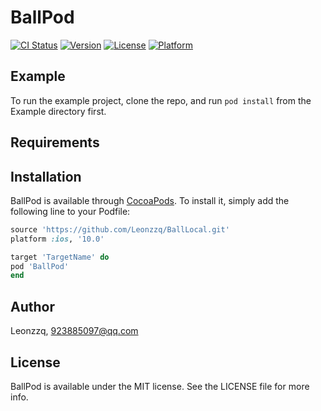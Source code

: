# BallPod

[![CI Status](https://img.shields.io/travis/Leonzzq/BallPod.svg?style=flat)](https://travis-ci.org/Leonzzq/BallPod)
[![Version](https://img.shields.io/cocoapods/v/BallPod.svg?style=flat)](https://cocoapods.org/pods/BallPod)
[![License](https://img.shields.io/cocoapods/l/BallPod.svg?style=flat)](https://cocoapods.org/pods/BallPod)
[![Platform](https://img.shields.io/cocoapods/p/BallPod.svg?style=flat)](https://cocoapods.org/pods/BallPod)

## Example

To run the example project, clone the repo, and run `pod install` from the Example directory first.

## Requirements

## Installation

BallPod is available through [CocoaPods](https://cocoapods.org). To install
it, simply add the following line to your Podfile:

```ruby
source 'https://github.com/Leonzzq/BallLocal.git'
platform :ios, '10.0'

target 'TargetName' do
pod 'BallPod'
end

```

## Author

Leonzzq, 923885097@qq.com

## License

BallPod is available under the MIT license. See the LICENSE file for more info.
